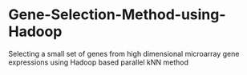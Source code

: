 # Gene-Selection-Method-using-Hadoop
Selecting a small set of genes from high dimensional microarray gene expressions using Hadoop based parallel kNN method 
